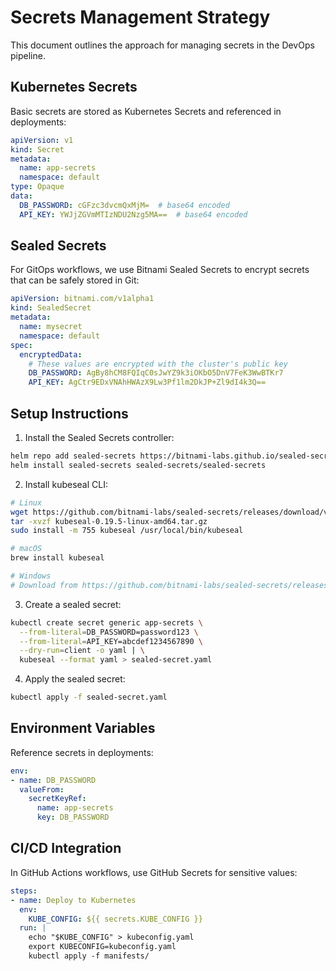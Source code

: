 # Secrets Management Strategy

This document outlines the approach for managing secrets in the DevOps pipeline.

## Kubernetes Secrets

Basic secrets are stored as Kubernetes Secrets and referenced in deployments:

```yaml
apiVersion: v1
kind: Secret
metadata:
  name: app-secrets
  namespace: default
type: Opaque
data:
  DB_PASSWORD: cGFzc3dvcmQxMjM=  # base64 encoded
  API_KEY: YWJjZGVmMTIzNDU2Nzg5MA==  # base64 encoded
```

## Sealed Secrets

For GitOps workflows, we use Bitnami Sealed Secrets to encrypt secrets that can be safely stored in Git:

```yaml
apiVersion: bitnami.com/v1alpha1
kind: SealedSecret
metadata:
  name: mysecret
  namespace: default
spec:
  encryptedData:
    # These values are encrypted with the cluster's public key
    DB_PASSWORD: AgBy8hCM8FQIqC0sJwYZ9k3iOKbO5DnV7FeK3WwBTKr7
    API_KEY: AgCtr9EDxVNAhHWAzX9Lw3Pf1lm2DkJP+Zl9dI4k3Q==
```

## Setup Instructions

1. Install the Sealed Secrets controller:
```bash
helm repo add sealed-secrets https://bitnami-labs.github.io/sealed-secrets
helm install sealed-secrets sealed-secrets/sealed-secrets
```

2. Install kubeseal CLI:
```bash
# Linux
wget https://github.com/bitnami-labs/sealed-secrets/releases/download/v0.19.5/kubeseal-0.19.5-linux-amd64.tar.gz
tar -xvzf kubeseal-0.19.5-linux-amd64.tar.gz
sudo install -m 755 kubeseal /usr/local/bin/kubeseal

# macOS
brew install kubeseal

# Windows
# Download from https://github.com/bitnami-labs/sealed-secrets/releases
```

3. Create a sealed secret:
```bash
kubectl create secret generic app-secrets \
  --from-literal=DB_PASSWORD=password123 \
  --from-literal=API_KEY=abcdef1234567890 \
  --dry-run=client -o yaml | \
  kubeseal --format yaml > sealed-secret.yaml
```

4. Apply the sealed secret:
```bash
kubectl apply -f sealed-secret.yaml
```

## Environment Variables

Reference secrets in deployments:

```yaml
env:
- name: DB_PASSWORD
  valueFrom:
    secretKeyRef:
      name: app-secrets
      key: DB_PASSWORD
```

## CI/CD Integration

In GitHub Actions workflows, use GitHub Secrets for sensitive values:

```yaml
steps:
- name: Deploy to Kubernetes
  env:
    KUBE_CONFIG: ${{ secrets.KUBE_CONFIG }}
  run: |
    echo "$KUBE_CONFIG" > kubeconfig.yaml
    export KUBECONFIG=kubeconfig.yaml
    kubectl apply -f manifests/
```